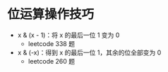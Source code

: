 # 位运算操作技巧

* x & (x - 1)：将 x 的最后一位 1 变为 0
  - leetcode 338 题
* x & (-x)：得到 x 的最后一位 1，其余的位全部变为 0
  - leetcode 260 题